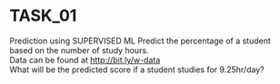 # TASK_01
Prediction using SUPERVISED ML 
Predict the percentage of a student based on the number of study hours.  
Data can be found at http://bit.ly/w-data  
What will be the predicted score if a student studies for 9.25hr/day?
